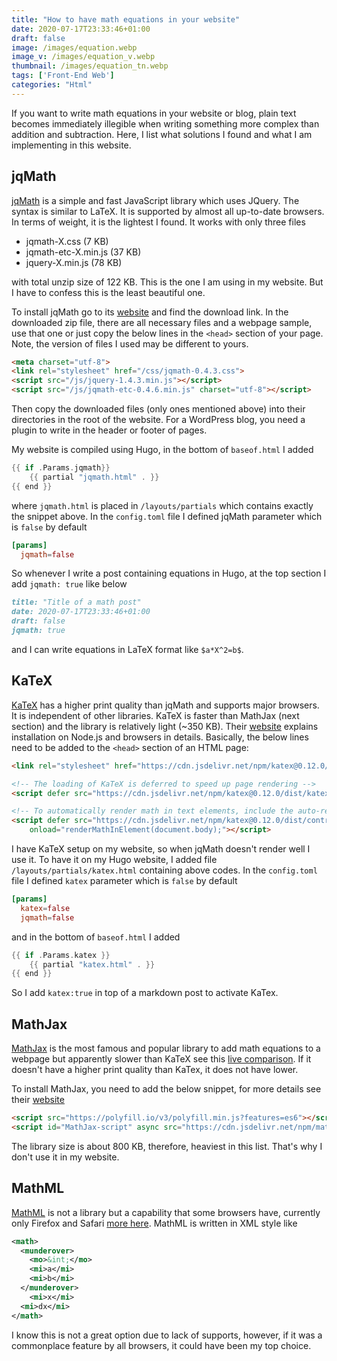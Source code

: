 ```yaml
---
title: "How to have math equations in your website"
date: 2020-07-17T23:33:46+01:00
draft: false
image: /images/equation.webp
image_v: /images/equation_v.webp
thumbnail: /images/equation_tn.webp
tags: ['Front-End Web']
categories: "Html"
---
```

If you want to write math equations in your website or blog, plain text becomes immediately illegible when
writing something more complex than addition and subtraction. Here, I list what solutions I found and what
I am implementing in this website.

## jqMath

[jqMath](https://mathscribe.com/author/jqmath.html) is a simple and fast JavaScript library which uses
JQuery. The syntax is similar to LaTeX. It is supported
by almost all up-to-date browsers. In terms of weight, it is the lightest I found. It works with only
three files

* jqmath-X.css (7 KB)
* jqmath-etc-X.min.js (37 KB)
* jquery-X.min.js (78 KB)

with total unzip size of 122 KB. This is the one I am using in my website. But I have to confess
this is the least beautiful one.

To install jqMath go to its [website](https://mathscribe.com/author/jqmath.html) and find the download link.
In the downloaded zip file, there are all necessary files and a webpage sample, use that one or just copy the below lines in the `<head>` section of your page. Note, the version
of files I used may be different to yours.

```html
<meta charset="utf-8">
<link rel="stylesheet" href="/css/jqmath-0.4.3.css">
<script src="/js/jquery-1.4.3.min.js"></script>
<script src="/js/jqmath-etc-0.4.6.min.js" charset="utf-8"></script>
```

Then copy the downloaded files (only ones mentioned above) into their directories in the root of the website.
For a WordPress blog, you need a plugin to write in the header or footer of pages.

My website is compiled using Hugo, in the bottom of `baseof.html` I added

```go
{{ if .Params.jqmath}}
    {{ partial "jqmath.html" . }}
{{ end }}
```

where `jqmath.html` is placed in `/layouts/partials` which contains exactly the snippet above.
In the `config.toml` file I defined jqMath parameter which is `false` by default

```toml
[params]
  jqmath=false
```

So whenever I write a post containing equations in Hugo, at the top section I add `jqmath: true` like below

```markdown
title: "Title of a math post"
date: 2020-07-17T23:33:46+01:00
draft: false
jqmath: true
```
and I can write equations in LaTeX format like `$a*X^2=b$`.

## KaTeX

[KaTeX](https://katex.org/) has a higher print quality than jqMath and supports major browsers. It is independent of other libraries. KaTeX is faster than MathJax (next section) and the library is
relatively light (~350 KB). Their [website](https://katex.org/docs/browser.html) explains installation on Node.js and browsers in details. Basically, the below lines need to be added to the `<head>` section of an HTML page:

```HTML
<link rel="stylesheet" href="https://cdn.jsdelivr.net/npm/katex@0.12.0/dist/katex.min.css" integrity="sha384-AfEj0r4/OFrOo5t7NnNe46zW/tFgW6x/bCJG8FqQCEo3+Aro6EYUG4+cU+KJWu/X" crossorigin="anonymous">

<!-- The loading of KaTeX is deferred to speed up page rendering -->
<script defer src="https://cdn.jsdelivr.net/npm/katex@0.12.0/dist/katex.min.js" integrity="sha384-g7c+Jr9ZivxKLnZTDUhnkOnsh30B4H0rpLUpJ4jAIKs4fnJI+sEnkvrMWph2EDg4" crossorigin="anonymous"></script>

<!-- To automatically render math in text elements, include the auto-render extension: -->
<script defer src="https://cdn.jsdelivr.net/npm/katex@0.12.0/dist/contrib/auto-render.min.js" integrity="sha384-mll67QQFJfxn0IYznZYonOWZ644AWYC+Pt2cHqMaRhXVrursRwvLnLaebdGIlYNa" crossorigin="anonymous"
    onload="renderMathInElement(document.body);"></script>
```

I have KaTeX setup on my website, so when jqMath doesn't render well I use it. To have it on my Hugo website,
I added file `/layouts/partials/katex.html` containing above codes.
In the `config.toml` file I defined `katex` parameter which is `false` by default

```toml
[params]
  katex=false
  jqmath=false
```

and in the bottom of `baseof.html` I added

```go
{{ if .Params.katex }}
    {{ partial "katex.html" . }}
{{ end }}
```

So I add `katex:true` in top of a markdown post to activate KaTex.

## MathJax

[MathJax](https://www.mathjax.org/) is the most famous and popular library to add math
 equations to a webpage but apparently slower than KaTeX see this [live comparison](https://www.intmath.com/cg5/katex-mathjax-comparison.php). If it doesn't have a higher print quality than KaTex, it does not have lower.

 To install MathJax, you need to add the below snippet, for more details see their [website](https://www.mathjax.org/#gettingstarted)

 ```HTML
<script src="https://polyfill.io/v3/polyfill.min.js?features=es6"></script>
<script id="MathJax-script" async src="https://cdn.jsdelivr.net/npm/mathjax@3/es5/tex-mml-chtml.js"></script>

 ```

 The library size is about 800 KB, therefore, heaviest in this list. That's why I don't use it in my
 website.


## MathML

[MathML](https://www.w3.org/Math/) is not a library but a capability that some browsers have, currently
only Firefox and Safari [more here](https://www.w3.org/wiki/Math_Tools#Browsers). MathML is written
in XML style like

```xml
<math>
  <munderover>
    <mo>&int;</mo>
    <mi>a</mi>
    <mi>b</mi>
  </munderover>
    <mi>x</mi>
  <mi>dx</mi>
</math>
```

I know this is not
a great option due to lack of supports, however, if it was a commonplace feature by all browsers,
it could have been my top choice.
